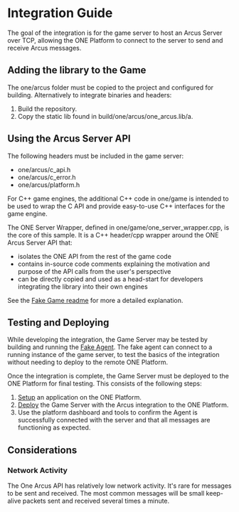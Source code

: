 # Integration Guide

The goal of the integration is for the game server to host an Arcus Server over TCP, allowing the ONE Platform to connect to the server to send and receive Arcus messages.

## Adding the library to the Game

The one/arcus folder must be copied to the project and configured for building. Alternatively to integrate binaries and headers:
1. Build the repository.
2. Copy the static lib found in build/one/arcus/one_arcus.lib/a.

## Using the Arcus Server API

The following headers must be included in the game server:
- one/arcus/c_api.h
- one/arcus/c_error.h
- one/arcus/platform.h

For C++ game engines, the additional C++ code in one/game is intended to be used
to wrap the C API and provide easy-to-use C++ interfaces for the game engine.

The ONE Server Wrapper, defined in one/game/one_server_wrapper.cpp, is the core of this sample. It is a C++ header/cpp wrapper around the ONE Arcus Server API that:

- isolates the ONE API from the rest of the game code
- contains in-source code comments explaining the motivation and purpose of the API calls from the user's perspective
- can be directly copied and used as a head-start for developers integrating the library into their own engines

See the [Fake Game readme](../one/game/readme.md) for more a detailed explanation.

## Testing and Deploying

While developing the integration, the Game Server may be tested by building and running the [Fake Agent](../one/agent/readme.md). The fake agent can connect to a running instance of the game server, to test the basics of the integration without needing to deploy to the remote ONE Platform.

Once the integration is complete, the Game Server must be deployed to the ONE Platform for final testing. This consists of the following steps:
1. [Setup](https://www.i3d.net/docs/one/odp/Platform-Overview/) an application on the ONE Platform.
2. [Deploy](https://www.i3d.net/docs/one/odp/Platform-Processes/Deployment-Process/) the Game Server with the Arcus integration to the ONE Platform.
3. Use the platform dashboard and tools to confirm the Agent is successfully connected with the server and that all messages are functioning as expected.

## Considerations

### Network Activity

The One Arcus API has relatively low network activity. It's rare for messages to be sent and received. The most common messages will be small keep-alive packets sent and received several times a minute.